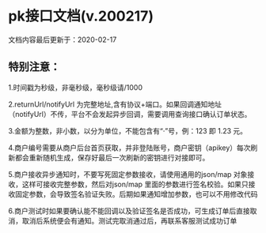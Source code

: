 pk接口文档(v.200217)
=
文档内容最后更新于：2020-02-17 

特别注意：
-
1.时间戳为秒级，非毫秒级，毫秒级请/1000

2.returnUrl/notifyUrl 为完整地址,含有协议+端口。如果回调通知地址（notifyUrl）不传，平台不会发起异步回调，需要调用查询接口确认订单状态。

3.金额为整数，非小数，以分为单位，不能包含有“·”号，例：123 即 1.23 元。

4.商户编号需要从商户后台首页获取，并非登陆账号，商户密钥（apikey）每次刷新都会重新随机生成，保存好最后一次刷新的密钥进行对接即可。

5.商户接收异步通知时，不要写死固定参数接收，请使用通用的json/map 对象接收，这样可接收完整参数，然后对json/map 里面的参数进行签名校验。如果只接收固定参数，会导致签名验证失败。后期如果通知增加参数，也可以不用修改代码

6.商户测试时如果要确认能不能回调以及验证签名是否成功，可生成订单后直接取消，取消后系统便会有通知。测试完取消通过后，再联系客服测试成功订单
